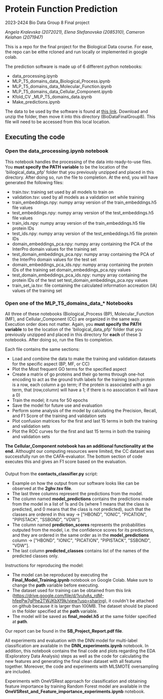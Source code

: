 # Protein Function Prediction
2023-2424 Bio Data Group 8 Final project

*Angela Kralevska (2072021), Elena Stefanovska (2085310), Cameron Kelahan (2071947)*

This is a repo for the final project for the Biological Data course. For ease, the repo can be eithe rcloned and run locally or implemented in google colab.

The prediction software is made up of 6 different python notebooks:
 * data_processing.ipynb
 * MLP_T5_domains_data_Biological_Process.ipynb
 * MLP_T5_domains_data_Molecular_Function.ipynb
 * MLP_T5_domains_data_Cellular_Component.ipynb
 * Kfold_CV _MLP_T5_domains_data.ipynb
 * Make_predictions.ipynb

The data to be used by the software is found at [this link](https://drive.google.com/file/d/1UqCBSTil8c8tzZjh1-hqBPXKDDJA3TMJ/view?usp=sharing). Download and unzip the folder, then move it into this directory (BioDataFinalGroup8). This file will need to be accessed from this local location.

## Executing the code

### Open the **data_processing.ipynb** notebook

This notebook handles the processing of the data into ready-to-use files. You **must specify the PATH variable** to be the location of the 'biilogical_data_pfp' folder that you previously unzipped and placed in this directory. After doing so, run the file to completion. At the end, you will have generated the following files:

 * train.tsv: training set used by all models to train on
 * validation.tsv: used by all models as a validation set while training
 * train_embeddings.npy: numpy array version of the train_embeddings.h5 file values
 * test_embeddings.npy: numpy array version of the test_embeddings.h5 file values
 * train_ids.npy: numpy array version of the train_embeddings.h5 file protein IDs
 * test_ids.npy: numpy array version of the test_embeddings.h5 file protein IDs
 * domain_embeddings_pca.npy: numpy array containing the PCA of the InterPro domain values for the training set
 * test_domain_embeddings_pca.npy: numpy array containing the PCA of the InterPro domain values for the test set
 * domain_embeddings_pca_ids.npy: numpy array containing the protein IDs of the training set domain_embeddings_pca.npy values
 * test_domain_embeddings_pca_ids.npy: numpy array containing the protein IDs of the test set test_domain_embeddings_pca.npy values
 * train_set_ia.tsv: file containing the calculated information accreation (IA) values of the training set

### Open one of the MLP_T5_domains_data_* Notebooks

All three of these notebooks (Biological_Process (BP), Molecular_Function (MF), and Cellular_Component (CC) are organized in the same way. Execution order does not matter.
Again, you **must specify the PATH variable** to be the location of the 'biilogical_data_pfp' folder that you previously unzipped and placed in this directory for **each** of these 3 notebooks. After doing so, run the files to completion.

Each file contains the same sections:
 * Load and combine the data to make the training and validation datasets for the specific aspect (BP, MF, or CC)
 * Plot the Most frequent GO terms for the specified aspect
 * Create a matrix of go proteins and their go terms through one-hot encoding to act as the ground truth labels for the training (each protein is a row, each column a go term; if the protein is associated with a go term, that (row,column) will have a 1; if there is no association it will have a 0)
 * Train the model; it runs for 50 epochs
 * Save the model for future use and evaluation
 * Perform some analysis of the model by calculating the Precision, Recall, and F1 Score of the training and validation sets
 * Plot confusion matrices for the first and last 15 terms in both the training and validation sets
 * Plot the ROC curves for the first and last 15 terms in both the training and validation sets

**The Cellular_Component notebook has an additional functionality at the end.** Althought our computing resources were limited, the CC dataset was successfully run on the CAFA-evaluator. The bottom section of code executes this and gives an F1 score based on the evaluation.

### 

Output from the **contacts_classifier.py** script:
- Example on how the output from our software looks like can be observed at the **2ghv.tsv file**.
- The last three columns represent the predictions from the model.
- The column named **model_predictions** contains the predictions made from the model in a list of 1s and 0s (where 1 means that the class is predicted, and 0 means that the class is not predicted), such that the classes are ordered in this way -> ["HBOND", "IONIC", "PICATION", "PIPISTACK", "SSBOND", "VDW"].
- The column named **prediction_scores** represents the probabilities outputed from the model, i.e. the confidence scores for its predictions, and they are ordered in the same order as in the **model_predictions** column -> ["HBOND", "IONIC", "PICATION", "PIPISTACK", "SSBOND", "VDW"].
- The last column **predicted_classes** contains list of the names of the predicted classes only.

Instructions for reproducing the model:
- The model can be reproduced by executing the **Final_Model_Training.ipynb** notebook on Google Colab. Make sure to change the **path** variable before executing.
- The dataset used for training can be obtained from this link (https://drive.google.com/file/d/1vuIvAs_rdM-hfeePw7gPhe2TWJKbXf9k/view?usp=sharing), it couldn't be attached on github because it is larger than 100MB. The dataset should be placed in the folder specified at the **path** variable.
- The model will be saved as **final_model.h5** at the same folder specified at **path**.

Our report can be found in the **SB_Project_Report.pdf file**.

All experiments and evaluation with the DNN model for multi-label classification are available in the **DNN_experiments.ipynb** notebook. In addition, this notebook contains the final code and plots regarding the EDA (Exploratory Data Analysis) steps as well as the code for calculating the new features and generating the final clean dataset with all features together. Moreover, the code and experiments with MLSMOTE oversampling are included.

Experiments with OneVSRest approach for classification and obtaining feature importance by training Random Forest model are available in the **OneVSRest_and_Feature_importance_experiments.ipynb** notebook. 

